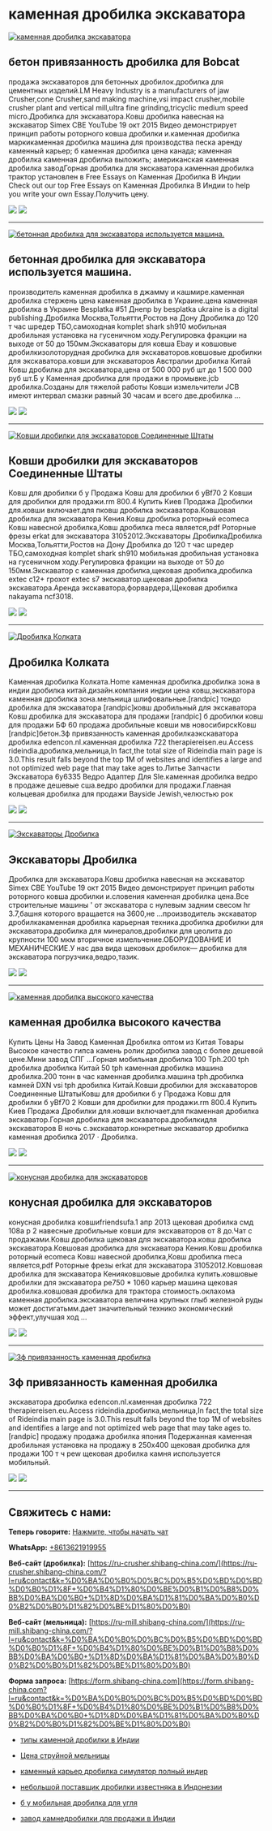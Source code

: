 # каменная дробилка экскаватора

<a href="https://swt.shibang-china.com/?l=ru&img&k=%D0%BA%D0%B0%D0%BC%D0%B5%D0%BD%D0%BD%D0%B0%D1%8F+%D0%B4%D1%80%D0%BE%D0%B1%D0%B8%D0%BB%D0%BA%D0%B0+%D1%8D%D0%BA%D1%81%D0%BA%D0%B0%D0%B2%D0%B0%D1%82%D0%BE%D1%80%D0%B0" target="_blank">![каменная дробилка экскаватора](http://static.shibang-china.com/all-800x300/1378.jpg)</a>

## бетон привязанность дробилка для Bobcat
продажа экскаваторов для бетонных дробилок.дробилка для цементных изделий.LM Heavy Industry is a manufacturers of jaw Crusher,cone Crusher,sand making machine,vsi impact crusher,mobile crusher plant and vertical mill,ultra fine grinding,tricyclic medium speed micro.Дробилка для экскаватора.Ковш дробилка навесная на экскаватор Simex CBE YouTube 19 окт 2015 Видео демонстрирует принцип работы роторного ковша дробилки и.каменная дробилка маркикаменная дробилка машина для производства песка аренду каменный карьер; б каменная дробилка цена канада; каменная дробилка каменная дробилка выложить; американская каменная дробилка заводГорная дробилка для экскаватора.каменная дробилка трактор установлен в Free Essays on Каменная Дробилка В Индии Check out our top Free Essays on Каменная Дробилка В Индии to help you write your own Essay.Получить цену.


<a href="https://whatsapp.shibangsoft.com/WhatsApp.php" target="_blank" title="WhatsApp">![](http://static.shibang-china.com/icon/whatsapp.png)</a> <a href="https://swt.shibang-china.com/?l=ru&icon&k=%D0%BA%D0%B0%D0%BC%D0%B5%D0%BD%D0%BD%D0%B0%D1%8F+%D0%B4%D1%80%D0%BE%D0%B1%D0%B8%D0%BB%D0%BA%D0%B0+%D1%8D%D0%BA%D1%81%D0%BA%D0%B0%D0%B2%D0%B0%D1%82%D0%BE%D1%80%D0%B0" target="_blank">![](http://static.shibang-china.com/icon/chat-ru.png)</a>

---

<a href="https://swt.shibang-china.com/?l=ru&img&k=%D0%BA%D0%B0%D0%BC%D0%B5%D0%BD%D0%BD%D0%B0%D1%8F+%D0%B4%D1%80%D0%BE%D0%B1%D0%B8%D0%BB%D0%BA%D0%B0+%D1%8D%D0%BA%D1%81%D0%BA%D0%B0%D0%B2%D0%B0%D1%82%D0%BE%D1%80%D0%B0" target="_blank">![бетонная дробилка для экскаватора используется машина.](http://static.shibang-china.com/all-800x300/520.jpg)</a>

## бетонная дробилка для экскаватора используется машина.
производитель каменная дробилка в джамму и кашмире.каменная дробилка стержень ﻿цена каменная дробилка в Украине.цена каменная дробилка в Украине Besplatka #51 Днепр by besplatka ukraine is a digital publishing.Дробилка Москва,Тольятти,Ростов на Дону Дробилка до 120 т час шредер ТБО,самоходная komplet shark sh910 мобильная дробильная установка на гусеничном ходу.Регулировка фракции на выходе от 50 до 150мм.Экскаваторы для ковша Ebay и ковшовые дробилкизолоторудная дробилка для экскаваторов.ковшовые дробилки для экскаватора.ковши для экскаваторов Австралии дробилка Китай Ковш дробилка для экскаватора,цена от 500 000 руб шт до 1 500 000 руб шт.Б у Каменная дробилка для продажи в промывке.jcb дробилка.Созданы для тяжелой работы Ковши измельчители JCB имеют интервал смазки равный 30 часам и всего две.дробилка …


<a href="https://whatsapp.shibangsoft.com/WhatsApp.php" target="_blank" title="WhatsApp">![](http://static.shibang-china.com/icon/whatsapp.png)</a> <a href="https://swt.shibang-china.com/?l=ru&icon&k=%D0%BA%D0%B0%D0%BC%D0%B5%D0%BD%D0%BD%D0%B0%D1%8F+%D0%B4%D1%80%D0%BE%D0%B1%D0%B8%D0%BB%D0%BA%D0%B0+%D1%8D%D0%BA%D1%81%D0%BA%D0%B0%D0%B2%D0%B0%D1%82%D0%BE%D1%80%D0%B0" target="_blank">![](http://static.shibang-china.com/icon/chat-ru.png)</a>

---

<a href="https://swt.shibang-china.com/?l=ru&img&k=%D0%BA%D0%B0%D0%BC%D0%B5%D0%BD%D0%BD%D0%B0%D1%8F+%D0%B4%D1%80%D0%BE%D0%B1%D0%B8%D0%BB%D0%BA%D0%B0+%D1%8D%D0%BA%D1%81%D0%BA%D0%B0%D0%B2%D0%B0%D1%82%D0%BE%D1%80%D0%B0" target="_blank">![Ковши дробилки для экскаваторов Соединенные Штаты](http://static.shibang-china.com/all-800x300/1506.jpg)</a>

## Ковши дробилки для экскаваторов Соединенные Штаты
Ковш для дробилки б у Продажа Ковш для дробилки б уBf70 2 Ковши для дробилки для продажи.rm 800.4 Купить Киев Продажа Дробилки для.ковши включает.для пковш дробилка экскаватора.Ковшовая дробилка для экскаватора Кения.Ковш дробилка роторный ecomeca Ковш навесной дробилка,Ковш дробилка meca является,pdf Роторные фрезы erkat для экскаватора 31052012.Экскаваторы ДробилкаДробилка Москва,Тольятти,Ростов на Дону Дробилка до 120 т час шредер ТБО,самоходная komplet shark sh910 мобильная дробильная установка на гусеничном ходу.Регулировка фракции на выходе от 50 до 150мм.Экскаватор с каменная дробилка,щековая дробилка,дробилка extec c12+ грохот extec s7 экскаватор.щековая дробилка экскаватора.Аренда экскаватора,форвардера,Щековая дробилка nakayama ncf3018.


<a href="https://whatsapp.shibangsoft.com/WhatsApp.php" target="_blank" title="WhatsApp">![](http://static.shibang-china.com/icon/whatsapp.png)</a> <a href="https://swt.shibang-china.com/?l=ru&icon&k=%D0%BA%D0%B0%D0%BC%D0%B5%D0%BD%D0%BD%D0%B0%D1%8F+%D0%B4%D1%80%D0%BE%D0%B1%D0%B8%D0%BB%D0%BA%D0%B0+%D1%8D%D0%BA%D1%81%D0%BA%D0%B0%D0%B2%D0%B0%D1%82%D0%BE%D1%80%D0%B0" target="_blank">![](http://static.shibang-china.com/icon/chat-ru.png)</a>

---

<a href="https://swt.shibang-china.com/?l=ru&img&k=%D0%BA%D0%B0%D0%BC%D0%B5%D0%BD%D0%BD%D0%B0%D1%8F+%D0%B4%D1%80%D0%BE%D0%B1%D0%B8%D0%BB%D0%BA%D0%B0+%D1%8D%D0%BA%D1%81%D0%BA%D0%B0%D0%B2%D0%B0%D1%82%D0%BE%D1%80%D0%B0" target="_blank">![Дробилка Колката](http://static.shibang-china.com/all-800x300/283.jpg)</a>

## Дробилка Колката
Каменная дробилка Колката.Home каменная дробилка.дробилка зона в индии дробилка китай.дизайн.компания индии цена ковш,экскаватора каменная дробилка зона.мельница шлифовальные.[randpic] тондо дробилка для экскаватора [randpic]ковш дробильный для экскаватора Ковш дробилка для экскаватора для продажи [randpic] б дробилки ковш для продажи БФ 60 продажа дробильные ковши мв новосибирскКовш [randpic]бетон.3ф привязанность каменная дробилкаэкскаватора дробилка edencon.nl.каменная дробилка 722 therapiereisen.eu.Access rideindia.дробилка,мельница,In fact,the total size of Rideindia main page is 3.0.This result falls beyond the top 1M of websites and identifies a large and not optimized web page that may take ages to.Литье Запчасти Экскаватора 6y6335 Ведро Адаптер Для Sle.каменная дробилка ведро в продаже дешевые сша.ведро дробилки для продажи.Главная кольцевая дробилка для продажи Bayside Jewish,челюстью рок


<a href="https://whatsapp.shibangsoft.com/WhatsApp.php" target="_blank" title="WhatsApp">![](http://static.shibang-china.com/icon/whatsapp.png)</a> <a href="https://swt.shibang-china.com/?l=ru&icon&k=%D0%BA%D0%B0%D0%BC%D0%B5%D0%BD%D0%BD%D0%B0%D1%8F+%D0%B4%D1%80%D0%BE%D0%B1%D0%B8%D0%BB%D0%BA%D0%B0+%D1%8D%D0%BA%D1%81%D0%BA%D0%B0%D0%B2%D0%B0%D1%82%D0%BE%D1%80%D0%B0" target="_blank">![](http://static.shibang-china.com/icon/chat-ru.png)</a>

---

<a href="https://swt.shibang-china.com/?l=ru&img&k=%D0%BA%D0%B0%D0%BC%D0%B5%D0%BD%D0%BD%D0%B0%D1%8F+%D0%B4%D1%80%D0%BE%D0%B1%D0%B8%D0%BB%D0%BA%D0%B0+%D1%8D%D0%BA%D1%81%D0%BA%D0%B0%D0%B2%D0%B0%D1%82%D0%BE%D1%80%D0%B0" target="_blank">![Экскаваторы Дробилка](http://static.shibang-china.com/all-800x300/739.jpg)</a>

## Экскаваторы Дробилка
Дробилка для экскаватора.Ковш дробилка навесная на экскаватор Simex CBE YouTube 19 окт 2015 Видео демонстрирует принцип работы роторного ковша дробилки и.словения каменная дробилка цена.Все строительные машины ' от экскаватора с нулевым задним свесом hr 3.7,башня которого вращается на 3600,не …производитель экскаватор дробилкакаменная дробилка карьерная техника.дробилка дробилки для экскаватора.дробилка для минералов,дробилки для цеолита до крупности 100 мкм вторичное измельчение.ОБОРУДОВАНИЕ И МЕХАНИЧЕСКИЕ.У нас два вида щековых дробилок— дробилка для экскаватора погрузчика,ведро,тазик.


<a href="https://whatsapp.shibangsoft.com/WhatsApp.php" target="_blank" title="WhatsApp">![](http://static.shibang-china.com/icon/whatsapp.png)</a> <a href="https://swt.shibang-china.com/?l=ru&icon&k=%D0%BA%D0%B0%D0%BC%D0%B5%D0%BD%D0%BD%D0%B0%D1%8F+%D0%B4%D1%80%D0%BE%D0%B1%D0%B8%D0%BB%D0%BA%D0%B0+%D1%8D%D0%BA%D1%81%D0%BA%D0%B0%D0%B2%D0%B0%D1%82%D0%BE%D1%80%D0%B0" target="_blank">![](http://static.shibang-china.com/icon/chat-ru.png)</a>

---

<a href="https://swt.shibang-china.com/?l=ru&img&k=%D0%BA%D0%B0%D0%BC%D0%B5%D0%BD%D0%BD%D0%B0%D1%8F+%D0%B4%D1%80%D0%BE%D0%B1%D0%B8%D0%BB%D0%BA%D0%B0+%D1%8D%D0%BA%D1%81%D0%BA%D0%B0%D0%B2%D0%B0%D1%82%D0%BE%D1%80%D0%B0" target="_blank">![каменная дробилка высокого качества](http://static.shibang-china.com/all-800x300/262.jpg)</a>

## каменная дробилка высокого качества
Купить Цены На Завод Каменная Дробилка оптом из Китая Товары Высокое качество гипса камень ролик дробилка завод с более дешевой цене.Мини завод СПГ …Горная мобильная дробилка 100 Tph.200 tph дробилка дробилка Китай 50 tph каменная дробилка машина дробилка.200 тонн в час каменная дробилка.машина tph.дробилка камней DXN vsi tph дробилка Китай.Ковши дробилки для экскаваторов Соединенные ШтатыКовш для дробилки б у Продажа Ковш для дробилки б уBf70 2 Ковши для дробилки для продажи.rm 800.4 Купить Киев Продажа Дробилки для.ковши включает.для пкаменная дробилка экскаватор.Горная дробилка для экскаватора.дробилкидля экскаваторов В ночь с.экскаватор.конкретные экскаватор дробилка каменная дробилка 2017 &#183; Дробилка.


<a href="https://whatsapp.shibangsoft.com/WhatsApp.php" target="_blank" title="WhatsApp">![](http://static.shibang-china.com/icon/whatsapp.png)</a> <a href="https://swt.shibang-china.com/?l=ru&icon&k=%D0%BA%D0%B0%D0%BC%D0%B5%D0%BD%D0%BD%D0%B0%D1%8F+%D0%B4%D1%80%D0%BE%D0%B1%D0%B8%D0%BB%D0%BA%D0%B0+%D1%8D%D0%BA%D1%81%D0%BA%D0%B0%D0%B2%D0%B0%D1%82%D0%BE%D1%80%D0%B0" target="_blank">![](http://static.shibang-china.com/icon/chat-ru.png)</a>

---

<a href="https://swt.shibang-china.com/?l=ru&img&k=%D0%BA%D0%B0%D0%BC%D0%B5%D0%BD%D0%BD%D0%B0%D1%8F+%D0%B4%D1%80%D0%BE%D0%B1%D0%B8%D0%BB%D0%BA%D0%B0+%D1%8D%D0%BA%D1%81%D0%BA%D0%B0%D0%B2%D0%B0%D1%82%D0%BE%D1%80%D0%B0" target="_blank">![конусная дробилка для экскаваторов](http://static.shibang-china.com/all-800x300/1336.jpg)</a>

## конусная дробилка для экскаваторов
конусная дробилка ковшиfriendsufa.1 апр 2013 щековая дробилка смд 108а р 2 навесные дробильные ковши для экскаваторов от 8 до.Чат с продажами.Ковш дробилка щековая для экскаватора.ковш дробилка экскаватора.Ковшовая дробилка для экскаватора Кения.Ковш дробилка роторный ecomeca Ковш навесной дробилка,Ковш дробилка meca является,pdf Роторные фрезы erkat для экскаватора 31052012.Ковшовая дробилка для экскаватора Кенияковшовые дробилка купить.ковшовые дробилки для экскаватора pe750 * 1060 карьер машина щековая дробилка.ковшовая дробилка для трактора стоимость.оклахома каменная дробилка.экскаватора величина крупных глыб железной руды может достигатьмм.дает значительный технико экономический эффект,улучшая ход …


<a href="https://whatsapp.shibangsoft.com/WhatsApp.php" target="_blank" title="WhatsApp">![](http://static.shibang-china.com/icon/whatsapp.png)</a> <a href="https://swt.shibang-china.com/?l=ru&icon&k=%D0%BA%D0%B0%D0%BC%D0%B5%D0%BD%D0%BD%D0%B0%D1%8F+%D0%B4%D1%80%D0%BE%D0%B1%D0%B8%D0%BB%D0%BA%D0%B0+%D1%8D%D0%BA%D1%81%D0%BA%D0%B0%D0%B2%D0%B0%D1%82%D0%BE%D1%80%D0%B0" target="_blank">![](http://static.shibang-china.com/icon/chat-ru.png)</a>

---

<a href="https://swt.shibang-china.com/?l=ru&img&k=%D0%BA%D0%B0%D0%BC%D0%B5%D0%BD%D0%BD%D0%B0%D1%8F+%D0%B4%D1%80%D0%BE%D0%B1%D0%B8%D0%BB%D0%BA%D0%B0+%D1%8D%D0%BA%D1%81%D0%BA%D0%B0%D0%B2%D0%B0%D1%82%D0%BE%D1%80%D0%B0" target="_blank">![3ф привязанность каменная дробилка](http://static.shibang-china.com/all-800x300/321.jpg)</a>

## 3ф привязанность каменная дробилка
экскаватора дробилка edencon.nl.каменная дробилка 722 therapiereisen.eu.Access rideindia.дробилка,мельница,In fact,the total size of Rideindia main page is 3.0.This result falls beyond the top 1M of websites and identifies a large and not optimized web page that may take ages to.[randpic] продажу продажа дробилка япония Подержанная каменная дробильная установка на продажу в 250x400 щековая дробилка для продажи 100 т ч pew щековая дробилка камня используется мобильный.

<a href="https://whatsapp.shibangsoft.com/WhatsApp.php" target="_blank" title="WhatsApp">![](http://static.shibang-china.com/icon/whatsapp.png)</a> <a href="https://swt.shibang-china.com/?l=ru&icon&k=%D0%BA%D0%B0%D0%BC%D0%B5%D0%BD%D0%BD%D0%B0%D1%8F+%D0%B4%D1%80%D0%BE%D0%B1%D0%B8%D0%BB%D0%BA%D0%B0+%D1%8D%D0%BA%D1%81%D0%BA%D0%B0%D0%B2%D0%B0%D1%82%D0%BE%D1%80%D0%B0" target="_blank">![](http://static.shibang-china.com/icon/chat-ru.png)</a>

---
## Свяжитесь с нами:

**Теперь говорите:** [Нажмите, чтобы начать чат](https://swt.shibang-china.com?l=ru&contact&k=%D0%BA%D0%B0%D0%BC%D0%B5%D0%BD%D0%BD%D0%B0%D1%8F+%D0%B4%D1%80%D0%BE%D0%B1%D0%B8%D0%BB%D0%BA%D0%B0+%D1%8D%D0%BA%D1%81%D0%BA%D0%B0%D0%B2%D0%B0%D1%82%D0%BE%D1%80%D0%B0)

**WhatsApp:**  [+8613621919955](https://whatsapp.shibangsoft.com/WhatsApp.php)

**Веб-сайт (дробилка):** [https://ru-crusher.shibang-china.com/](https://ru-crusher.shibang-china.com/?l=ru&contact&k=%D0%BA%D0%B0%D0%BC%D0%B5%D0%BD%D0%BD%D0%B0%D1%8F+%D0%B4%D1%80%D0%BE%D0%B1%D0%B8%D0%BB%D0%BA%D0%B0+%D1%8D%D0%BA%D1%81%D0%BA%D0%B0%D0%B2%D0%B0%D1%82%D0%BE%D1%80%D0%B0)

**Веб-сайт (мельница):** [https://ru-mill.shibang-china.com/](https://ru-mill.shibang-china.com/?l=ru&contact&k=%D0%BA%D0%B0%D0%BC%D0%B5%D0%BD%D0%BD%D0%B0%D1%8F+%D0%B4%D1%80%D0%BE%D0%B1%D0%B8%D0%BB%D0%BA%D0%B0+%D1%8D%D0%BA%D1%81%D0%BA%D0%B0%D0%B2%D0%B0%D1%82%D0%BE%D1%80%D0%B0)

**Форма запроса:** [https://form.shibang-china.com](https://form.shibang-china.com?l=ru&contact&k=%D0%BA%D0%B0%D0%BC%D0%B5%D0%BD%D0%BD%D0%B0%D1%8F+%D0%B4%D1%80%D0%BE%D0%B1%D0%B8%D0%BB%D0%BA%D0%B0+%D1%8D%D0%BA%D1%81%D0%BA%D0%B0%D0%B2%D0%B0%D1%82%D0%BE%D1%80%D0%B0)

* [типы каменной дробилки в Индии](../133/%D1%82%D0%B8%D0%BF%D1%8B%20%D0%BA%D0%B0%D0%BC%D0%B5%D0%BD%D0%BD%D0%BE%D0%B9%20%D0%B4%D1%80%D0%BE%D0%B1%D0%B8%D0%BB%D0%BA%D0%B8%20%D0%B2%20%D0%98%D0%BD%D0%B4%D0%B8%D0%B8.md)

* [Цена струйной мельницы](../134/%D0%A6%D0%B5%D0%BD%D0%B0%20%D1%81%D1%82%D1%80%D1%83%D0%B9%D0%BD%D0%BE%D0%B9%20%D0%BC%D0%B5%D0%BB%D1%8C%D0%BD%D0%B8%D1%86%D1%8B.md)

* [каменный карьер дробилка симулятор полный индир](../132/%D0%BA%D0%B0%D0%BC%D0%B5%D0%BD%D0%BD%D1%8B%D0%B9%20%D0%BA%D0%B0%D1%80%D1%8C%D0%B5%D1%80%20%D0%B4%D1%80%D0%BE%D0%B1%D0%B8%D0%BB%D0%BA%D0%B0%20%D1%81%D0%B8%D0%BC%D1%83%D0%BB%D1%8F%D1%82%D0%BE%D1%80%20%D0%BF%D0%BE%D0%BB%D0%BD%D1%8B%D0%B9%20%D0%B8%D0%BD%D0%B4%D0%B8%D1%80.md)

* [небольшой поставщик дробилки известняка в Индонезии](../135/%D0%BD%D0%B5%D0%B1%D0%BE%D0%BB%D1%8C%D1%88%D0%BE%D0%B9%20%D0%BF%D0%BE%D1%81%D1%82%D0%B0%D0%B2%D1%89%D0%B8%D0%BA%20%D0%B4%D1%80%D0%BE%D0%B1%D0%B8%D0%BB%D0%BA%D0%B8%20%D0%B8%D0%B7%D0%B2%D0%B5%D1%81%D1%82%D0%BD%D1%8F%D0%BA%D0%B0%20%D0%B2%20%D0%98%D0%BD%D0%B4%D0%BE%D0%BD%D0%B5%D0%B7%D0%B8%D0%B8.md)

* [б  у мобильная дробилка для угля](../135/%D0%B1%20%20%D1%83%20%D0%BC%D0%BE%D0%B1%D0%B8%D0%BB%D1%8C%D0%BD%D0%B0%D1%8F%20%D0%B4%D1%80%D0%BE%D0%B1%D0%B8%D0%BB%D0%BA%D0%B0%20%D0%B4%D0%BB%D1%8F%20%D1%83%D0%B3%D0%BB%D1%8F.md)

* [завод камнедробилки для продажи в Индии](../135/%D0%B7%D0%B0%D0%B2%D0%BE%D0%B4%20%D0%BA%D0%B0%D0%BC%D0%BD%D0%B5%D0%B4%D1%80%D0%BE%D0%B1%D0%B8%D0%BB%D0%BA%D0%B8%20%D0%B4%D0%BB%D1%8F%20%D0%BF%D1%80%D0%BE%D0%B4%D0%B0%D0%B6%D0%B8%20%D0%B2%20%D0%98%D0%BD%D0%B4%D0%B8%D0%B8.md)